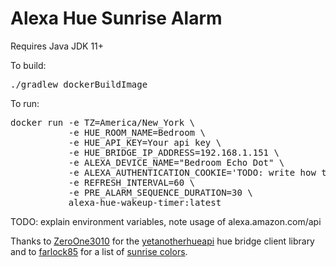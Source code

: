 <h1>Alexa Hue Sunrise Alarm</h1>

Requires Java JDK 11+

To build:
<pre>
./gradlew dockerBuildImage 
</pre>

To run:
<pre>
docker run -e TZ=America/New_York \
           -e HUE_ROOM_NAME=Bedroom \
           -e HUE_API_KEY=Your api key \
           -e HUE_BRIDGE_IP_ADDRESS=192.168.1.151 \
           -e ALEXA_DEVICE_NAME="Bedroom Echo Dot" \
           -e ALEXA_AUTHENTICATION_COOKIE='TODO: write how to get this cookie' \
           -e REFRESH_INTERVAL=60 \
           -e PRE_ALARM_SEQUENCE_DURATION=30 \
           alexa-hue-wakeup-timer:latest
</pre>

TODO: explain environment variables, note usage of alexa.amazon.com/api

Thanks to <a href="https://github.com/ZeroOne3010">ZeroOne3010</a> for the <a href="https://github.com/ZeroOne3010/yetanotherhueapi">yetanotherhueapi</a> hue bridge client library and to <a href="https://community.home-assistant.io/t/wake-up-sunrise-simulation-with-the-philips-hue-and-sleep-as-android/82437">farlock85</a> for a list of <a href="https://community.home-assistant.io/t/wake-up-sunrise-simulation-with-the-philips-hue-and-sleep-as-android/82437">sunrise colors</a>.